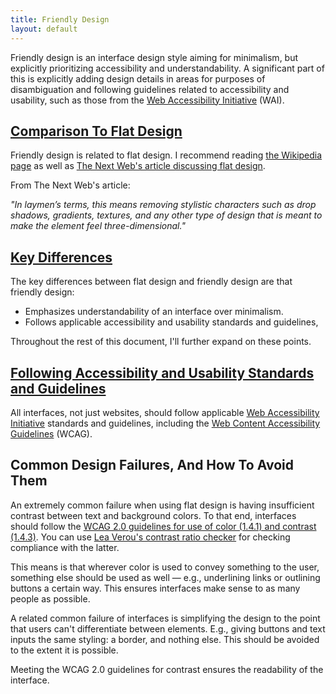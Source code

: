 ```yaml
---
title: Friendly Design
layout: default
---
```


Friendly design is an interface design style aiming for minimalism, but
explicitly prioritizing accessibility and understandability.
A significant part of this is explicitly adding design details in areas
for purposes of disambiguation and following guidelines related to
accessibility and usability, such as those from the
[Web Accessibility Initiative](https://en.wikipedia.org/wiki/Web_Accessibility_Initiative)
(WAI).

<h2 id="comparison-flat-design"><a href="#comparison-flat-design">Comparison To Flat Design</a></h2>

Friendly design is related to flat design. I recommend reading
[the Wikipedia page](https://en.wikipedia.org/wiki/Flat_design) as well as
[The Next Web's article discussing flat design](http://thenextweb.com/dd/2014/03/19/history-flat-design-efficiency-minimalism-made-digital-world-flat/).

From The Next Web's article:

_"In laymen’s terms, this means removing stylistic characters such as drop shadows, gradients, textures, and any other type of design that is meant to make the element feel three-dimensional."_

<h2 id="key-differences"><a href="#key-differences">Key
Differences</a></h2>

The key differences between flat design and friendly design are that
friendly design:

* Emphasizes understandability of an interface over minimalism.
* Follows applicable accessibility and usability standards and guidelines,

Throughout the rest of this document, I'll further expand on these points.

<h2 id="following-standards-guidelines"><a href="#following-standards-guidelines">Following Accessibility and Usability Standards and Guidelines</a></h2>

All interfaces, not just websites, should follow applicable
[Web Accessibility Initiative](https://en.wikipedia.org/wiki/Web_Accessibility_Initiative)
standards and guidelines, including the [Web Content Accessibility Guidelines](https://en.wikipedia.org/wiki/Web_Content_Accessibility_Guidelines)
(WCAG).

## Common Design Failures, And How To Avoid Them

An extremely common failure when using flat design is having insufficient
contrast between text and background colors. To that end, interfaces
should follow the
[WCAG 2.0 guidelines for use of color (1.4.1) and contrast (1.4.3)](http://www.w3.org/TR/WCAG/#visual-audio-contrast).
You can use
[Lea Verou's contrast ratio checker](https://leaverou.github.io/contrast-ratio/)
for checking compliance with the latter.

This means is that wherever color is used to convey something to
the user, something else should be used as well &mdash; e.g.,
underlining links or outlining buttons a certain way.
This ensures interfaces make sense to as many people as possible.

A related common failure of interfaces is simplifying the design to
the point that users can't differentiate between elements.
E.g., giving buttons and text inputs the same styling: a border, and
nothing else. This should be avoided to the extent it is possible.

Meeting the WCAG 2.0 guidelines for contrast ensures the readability
of the interface.

